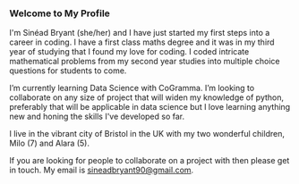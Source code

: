 ### **Welcome to My Profile**
   
I'm Sinéad Bryant (she/her) and I have just started my first steps into a career in coding.
I have a first class maths degree and it was in my third year of studying that I found my love for coding.
I coded intricate mathematical problems from my second year studies into multiple choice questions for students to come.
 
I’m currently learning Data Science with CoGramma. I’m looking to collaborate on any size of project that will widen my knowledge of python, preferably that will be applicable in data science but I love learning anything new and honing the skills I've developed so far.

I live in the vibrant city of Bristol in the UK with my two wonderful children, Milo (7) and Alara (5).

If you are looking for people to collaborate on a project with then please get in touch. My email is sineadbryant90@gmail.com.
